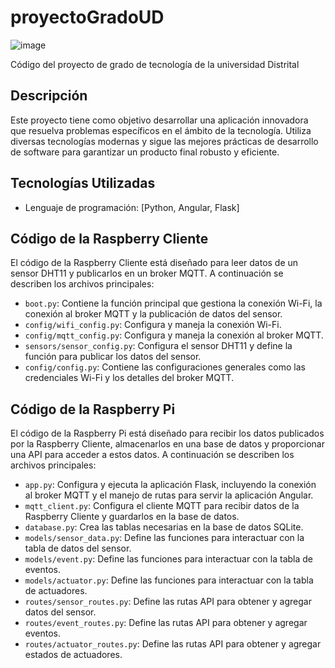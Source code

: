 # proyectoGradoUD
![image](https://github.com/user-attachments/assets/6a5322b3-7d50-4350-ae90-57fdf479fd64)

Código del proyecto de grado de tecnología de la universidad Distrital

## Descripción

Este proyecto tiene como objetivo desarrollar una aplicación innovadora que resuelva problemas específicos en el ámbito de la tecnología. Utiliza diversas tecnologías modernas y sigue las mejores prácticas de desarrollo de software para garantizar un producto final robusto y eficiente.

## Tecnologías Utilizadas
- Lenguaje de programación: [Python, Angular, Flask]

## Código de la Raspberry Cliente

El código de la Raspberry Cliente está diseñado para leer datos de un sensor DHT11 y publicarlos en un broker MQTT. A continuación se describen los archivos principales:

- `boot.py`: Contiene la función principal que gestiona la conexión Wi-Fi, la conexión al broker MQTT y la publicación de datos del sensor.
- `config/wifi_config.py`: Configura y maneja la conexión Wi-Fi.
- `config/mqtt_config.py`: Configura y maneja la conexión al broker MQTT.
- `sensors/sensor_config.py`: Configura el sensor DHT11 y define la función para publicar los datos del sensor.
- `config/config.py`: Contiene las configuraciones generales como las credenciales Wi-Fi y los detalles del broker MQTT.

## Código de la Raspberry Pi

El código de la Raspberry Pi está diseñado para recibir los datos publicados por la Raspberry Cliente, almacenarlos en una base de datos y proporcionar una API para acceder a estos datos. A continuación se describen los archivos principales:

- `app.py`: Configura y ejecuta la aplicación Flask, incluyendo la conexión al broker MQTT y el manejo de rutas para servir la aplicación Angular.
- `mqtt_client.py`: Configura el cliente MQTT para recibir datos de la Raspberry Cliente y guardarlos en la base de datos.
- `database.py`: Crea las tablas necesarias en la base de datos SQLite.
- `models/sensor_data.py`: Define las funciones para interactuar con la tabla de datos del sensor.
- `models/event.py`: Define las funciones para interactuar con la tabla de eventos.
- `models/actuator.py`: Define las funciones para interactuar con la tabla de actuadores.
- `routes/sensor_routes.py`: Define las rutas API para obtener y agregar datos del sensor.
- `routes/event_routes.py`: Define las rutas API para obtener y agregar eventos.
- `routes/actuator_routes.py`: Define las rutas API para obtener y agregar estados de actuadores.

